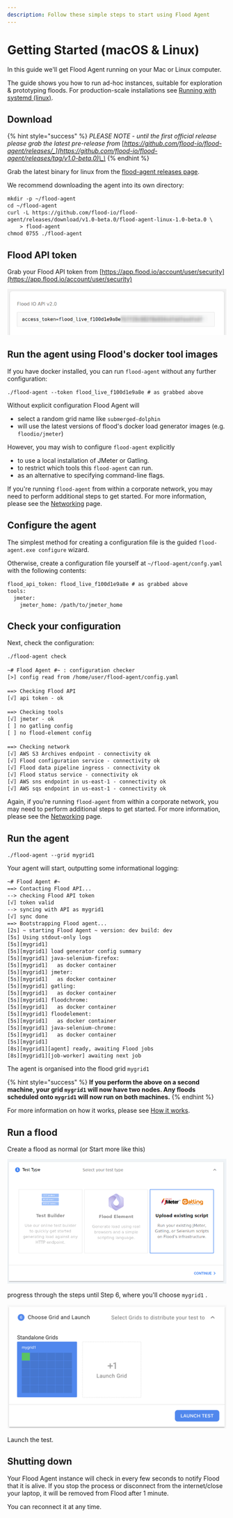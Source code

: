 ```yaml
---
description: Follow these simple steps to start using Flood Agent
---
```


# Getting Started \(macOS & Linux\)

In this guide we'll get Flood Agent running on your Mac or Linux computer.

The guide shows you how to run ad-hoc instances, suitable for exploration & prototyping floods. For production-scale installations see [Running with systemd \(linux\)](deployment/running-with-systemd-linux.md).

## Download

{% hint style="success" %}
_PLEASE NOTE - until the first official release please grab the latest pre-release from_ [_https://github.com/flood-io/flood-agent/releases/_](https://github.com/flood-io/flood-agent/releases/tag/v1.0-beta.0)\_\_
{% endhint %}

Grab the latest binary for linux from the [flood-agent releases page](https://github.com/flood-io/flood-agent/releases/latest).

We recommend downloading the agent into its own directory:

```text
mkdir -p ~/flood-agent
cd ~/flood-agent
curl -L https://github.com/flood-io/flood-agent/releases/download/v1.0-beta.0/flood-agent-linux-1.0-beta.0 \
    > flood-agent
chmod 0755 ./flood-agent
```

## Flood API token

Grab your Flood API token from [https://app.flood.io/account/user/security](https://app.flood.io/account/user/security)

![](.gitbook/assets/flood-access-token.png)

## Run the agent using Flood's docker tool images

If you have docker installed, you can run `flood-agent` without any further configuration:

```text
./flood-agent --token flood_live_f100d1e9a8e # as grabbed above
```

Without explicit configuration Flood Agent will 

* select a random grid name like `submerged-dolphin`
* will use the latest versions of flood's docker load generator images \(e.g. `floodio/jmeter`\)

However, you may wish to configure `flood-agent` explicitly

* to use a local installation of JMeter or Gatling.
* to restrict which tools this `flood-agent` can run.
* as an alternative to specifying command-line flags.

If you're running `flood-agent` from within a corporate network, you may need to perform additional steps to get started. For more information, please see the [Networking](deployment/networking.md) page.

## Configure the agent

The simplest method for creating a configuration file is the guided `flood-agent.exe configure` wizard.

Otherwise,  create a configuration file yourself at `~/flood-agent/confg.yaml` with the following contents:

```text
flood_api_token: flood_live_f100d1e9a8e # as grabbed above
tools:
  jmeter:
    jmeter_home: /path/to/jmeter_home
```

## Check your configuration

Next, check the configuration:

```text
./flood-agent check

~# Flood Agent #~ : configuration checker
[>] config read from /home/user/flood-agent/config.yaml

==> Checking Flood API
[√] api token - ok

==> Checking tools
[√] jmeter - ok
[ ] no gatling config
[ ] no flood-element config

==> Checking network
[√] AWS S3 Archives endpoint - connectivity ok
[√] Flood configuration service - connectivity ok
[√] Flood data pipeline ingress - connectivity ok
[√] Flood status service - connectivity ok
[√] AWS sns endpoint in us-east-1 - connectivity ok
[√] AWS sqs endpoint in us-east-1 - connectivity ok
```

Again, if you're running `flood-agent` from within a corporate network, you may need to perform additional steps to get started. For more information, please see the [Networking](deployment/networking.md) page.

## Run the agent

```text
./flood-agent --grid mygrid1
```

Your agent will start, outputting some informational logging:

```text
~# Flood Agent #~
==> Contacting Flood API...
--> checking Flood API token
[√] token valid
--> syncing with API as mygrid1
[√] sync done
==> Bootstrapping Flood agent...
[2s] ~ starting Flood Agent ~ version: dev build: dev
[5s] Using stdout-only logs
[5s][mygrid1] 
[5s][mygrid1] load generator config summary
[5s][mygrid1] java-selenium-firefox:
[5s][mygrid1]   as docker container
[5s][mygrid1] jmeter:
[5s][mygrid1]   as docker container
[5s][mygrid1] gatling:
[5s][mygrid1]   as docker container
[5s][mygrid1] floodchrome:
[5s][mygrid1]   as docker container
[5s][mygrid1] floodelement:
[5s][mygrid1]   as docker container
[5s][mygrid1] java-selenium-chrome:
[5s][mygrid1]   as docker container
[5s][mygrid1] 
[8s][mygrid1][agent] ready, awaiting Flood jobs
[8s][mygrid1][job-worker] awaiting next job
```

The agent is organised into the flood grid `mygrid1`

{% hint style="success" %}
**If you perform the above on a second machine, your grid `mygrid1` will now have two nodes. Any floods scheduled onto `mygrid1` will now run on both machines.**
{% endhint %}

For more information on how it works, please see [How it works](how-it-works.md).

## Run a flood

Create a flood as normal \(or Start more like this\)

![](.gitbook/assets/test-step-1.png)

progress through the steps until Step 6, where you'll choose `mygrid1` .

![](.gitbook/assets/flood-2019-11-14-10-59-54.png)

Launch the test.

## Shutting down

Your Flood Agent instance will check in every few seconds to notify Flood that it is alive. If you stop the process or disconnect from the internet/close your laptop, it will be removed from Flood after 1 minute. 

You can reconnect it at any time.

